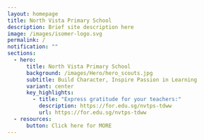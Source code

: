 ```yaml
---
layout: homepage
title: North Vista Primary School
description: Brief site description here
image: /images/isomer-logo.svg
permalink: /
notification: ""
sections:
  - hero:
      title: North Vista Primary School
      background: /images/Hero/hero_scouts.jpg
      subtitle: Build Character, Inspire Passion in Learning
      variant: center
      key_highlights:
        - title: "Express gratitude for your teachers:"
          description: https://for.edu.sg/nvtps-tdww
          url: https://for.edu.sg/nvtps-tdww
  - resources:
      button: Click here for MORE
---
```

